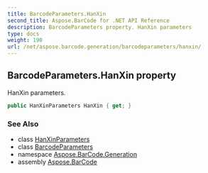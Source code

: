 ```yaml
---
title: BarcodeParameters.HanXin
second_title: Aspose.BarCode for .NET API Reference
description: BarcodeParameters property. HanXin parameters
type: docs
weight: 190
url: /net/aspose.barcode.generation/barcodeparameters/hanxin/
---
```

## BarcodeParameters.HanXin property

HanXin parameters.

```csharp
public HanXinParameters HanXin { get; }
```

### See Also

* class [HanXinParameters](../../hanxinparameters/)
* class [BarcodeParameters](../)
* namespace [Aspose.BarCode.Generation](../../../aspose.barcode.generation/)
* assembly [Aspose.BarCode](../../../)



